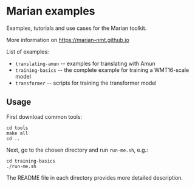 # Marian examples

Examples, tutorials and use cases for the Marian toolkit.

More information on https://marian-nmt.github.io

List of examples:
* `translating-amun` -- examples for translating with Amun
* `training-basics` -- the complete example for training a WMT16-scale model
* `transformer` -- scripts for training the transformer model

## Usage

First download common tools:

    cd tools
    make all
    cd ..

Next, go to the chosen directory and run `run-me.sh`, e.g.:

    cd training-basics
    ./run-me.sh

The README file in each directory provides more detailed description.
